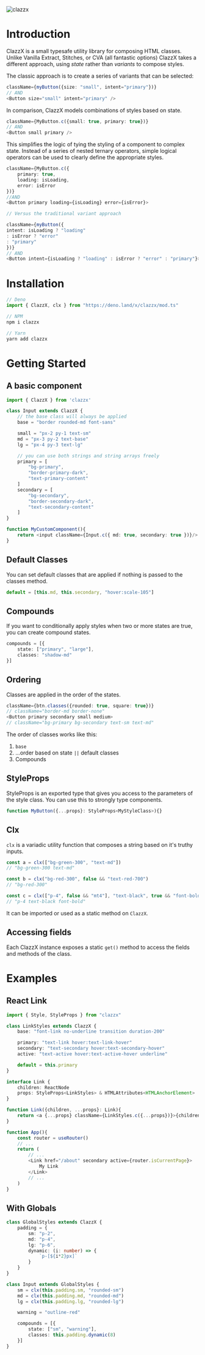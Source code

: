 ![clazzx](/.github/clazzx.png)

# Introduction

ClazzX is a small typesafe utility library for composing HTML classes. Unlike Vanilla Extract, Stitches, or CVA (all fantastic options) ClazzX takes a different approach, using *state* rather than *variants* to compose styles.

The classic approach is to create a series of variants that can be selected: 
```ts 
className={myButton({size: "small", intent="primary"})}
// AND
<Button size="small" intent="primary" />
```
In comparison, ClazzX models combinations of styles based on state.
```ts
className={MyButton.c({small: true, primary: true})}
// AND
<Button small primary />
```
This simplifies the logic of tying the styling of a component to complex state. Instead of a series of nested ternary operators, simple logical operators can be used to clearly define the appropriate styles.

```ts
className={MyButton.c({ 
	primary: true,
	loading: isLoading,
	error: isError 
})}
//AND
<Button primary loading={isLoading} error={isError}>

// Versus the traditional variant approach

className={myButton({
intent: isLoading ? "loading" 
: isError ? "error" 
: "primary"
})}
// AND
<Button intent={isLoading ? "loading" : isError ? "error" : "primary"}>
```

# Installation
```ts 
// Deno
import { ClazzX, clx } from "https://deno.land/x/clazzx/mod.ts"

// NPM
npm i clazzx

// Yarn
yarn add clazzx
```
# Getting Started

## A basic component

```ts
import { ClazzX } from 'clazzx'

class Input extends ClazzX {
	// the base class will always be applied
	base = "border rounded-md font-sans"

	small = "px-2 py-1 text-sm"
	md = "px-3 py-2 text-base"
	lg = "px-4 py-3 text-lg"

	// you can use both strings and string arrays freely
	primary = [
		"bg-primary",
		"border-primary-dark",
		"text-primary-content"
	]
	secondary = [
		"bg-secondary",
		"border-secondary-dark",
		"text-secondary-content"
	]
}

function MyCustomComponent(){
	return <input className={Input.c({ md: true, secondary: true })}/>
}
```
## Default Classes
You can set default classes that are applied if nothing is passed to the classes method.
```ts
default = [this.md, this.secondary, "hover:scale-105"]
```
## Compounds
If you want to conditionally apply styles when two or more states are true, you can create compound states.
```ts
compounds = [{
	state: ["primary", "large"],
	classes: "shadow-md"
}]
```

## Ordering
Classes are applied in the order of the states.
```ts
className={btn.classes({rounded: true, square: true})}
// className="border-md border-none"
<Button primary secondary small medium>
// className="bg-primary bg-secondary text-sm text-md"
```
The order of classes works like this:
1. `base`
3. ...order based on state `||` default classes
4. Compounds

## StyleProps
StyleProps is an exported type that gives you access to the parameters of the style class. You can use this to strongly type components.
```ts
function MyButton({...props}: StyleProps<MyStyleClass>){}
```

## Clx

`clx` is a variadic utility function that composes a string based on it's truthy inputs. 

```ts
const a = clx(["bg-green-300", "text-md"])
// "bg-green-300 text-md"

const b = clx("bg-red-300", false && "text-red-700")
// "bg-red-300"

const c = clx(["p-4", false && "mt4"], "text-black", true && "font-bold")
// "p-4 text-black font-bold"
```
It can be imported or used as a static method on `ClazzX`.

## Accessing fields
Each ClazzX instance exposes a static `get()` method to access the fields and methods of the class.

# Examples

## React Link
```ts
import { Style, StyleProps } from "clazzx"

class LinkStyles extends ClazzX {
	base: "font-link no-underline transition duration-200"

	primary: "text-link hover:text-link-hover"
	secondary: "text-secondary hover:text-secondary-hover"
	active: "text-active hover:text-active-hover underline"

	default = this.primary
}

interface Link {
	children: ReactNode 
	props: StyleProps<LinkStyles> & HTMLAttributes<HTMLAnchorElement>
}

function Link({children, ...props}: Link){
	return <a {...props} className={LinkStyles.c({...props})}>{children}</a>
}

function App(){
	const router = useRouter()
	// ...
	return (
		// ...
		<Link href="/about" secondary active={router.isCurrentPage}>
			My Link
		</Link>
		// ...
	)
}
```

## With Globals
```ts
class GlobalStyles extends ClazzX {
	padding = {
		sm: "p-2",
		md: "p-4",
		lg: "p-6",
		dynamic: (i: number) => {
			`p-[${i*2}px]`
		}
	}
}

class Input extends GlobalStyles {
	sm = clx(this.padding.sm, "rounded-sm")
	md = clx(this.padding.md, "rounded-md")
	lg = clx(this.padding.lg, "rounded-lg")

	warning = "outline-red"

	compounds = [{
		state: ["sm", "warning"],
		classes: this.padding.dynamic(8)
	}]
}
```
